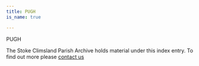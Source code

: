 ```yaml
---
title: PUGH
is_name: true

---
```


PUGH


The Stoke Climsland Parish Archive holds material under this index entry. To find out more please [contact us](/contact/)
